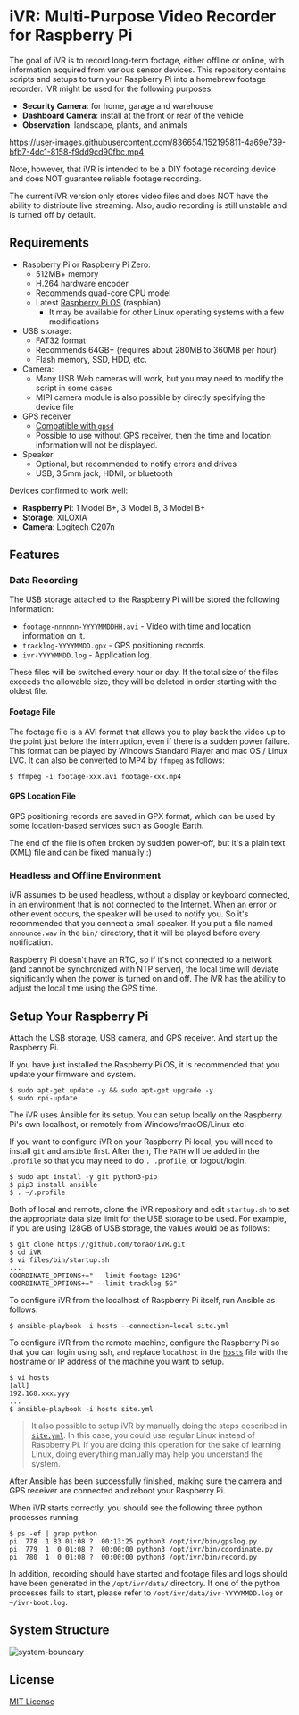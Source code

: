 # iVR: Multi-Purpose Video Recorder for Raspberry Pi

The goal of iVR is to record long-term footage, either offline or online, with information acquired from various sensor devices. This repository contains scripts and setups to turn your Raspberry Pi
into a homebrew footage recorder. iVR might be used for the following purposes:

* **Security Camera**: for home, garage and warehouse
* **Dashboard Camera**: install at the front or rear of the vehicle
* **Observation**: landscape, plants, and animals

https://user-images.githubusercontent.com/836654/152195811-4a69e739-bfb7-4dc1-8158-f9dd9cd90fbc.mp4

Note, however, that iVR is intended to be a DIY footage recording device and does NOT guarantee
reliable footage recording.

The current iVR version only stores video files and does NOT have the ability to distribute live
streaming. Also, audio recording is still unstable and is turned off by default.

## Requirements

* Raspberry Pi or Raspberry Pi Zero:
  * 512MB+ memory
  * H.264 hardware encoder
  * Recommends quad-core CPU model
  * Latest [Raspberry Pi OS](https://www.raspberrypi.com/software/) (raspbian)
    * It may be available for other Linux operating systems with a few modifications
* USB storage:
  * FAT32 format
  * Recommends 64GB+ (requires about 280MB to 360MB per hour)
  * Flash memory, SSD, HDD, etc.
* Camera:
  * Many USB Web cameras will work, but you may need to modify the script in some cases
  * MIPI camera module is also possible by directly specifying the device file
* GPS receiver
  * [Compatible with `gpsd`](https://gpsd.gitlab.io/gpsd/hardware.html)
  * Possible to use without GPS receiver, then the time and location information will not be
    displayed.
* Speaker
  * Optional, but recommended to notify errors and drives
  * USB, 3.5mm jack, HDMI, or bluetooth

Devices confirmed to work well:

* **Raspberry Pi**: 1 Model B+, 3 Model B, 3 Model B+
* **Storage**: XILOXIA 
* **Camera**: Logitech C207n

## Features

### Data Recording

The USB storage attached to the Raspberry Pi will be stored the following information:

* `footage-nnnnnn-YYYYMMDDHH.avi` - Video with time and location information on it.
* `tracklog-YYYYMMDD.gpx` - GPS positioning records.
* `ivr-YYYYMMDD.log` - Application log.

These files will be switched every hour or day. If the total size of the files exceeds the allowable
size, they will be deleted in order starting with the oldest file.

#### Footage File

The footage file is a AVI format that allows you to play back the video up to the point just before
the interruption, even if there is a sudden power failure.
This format can be played by Windows Standard Player and mac OS / Linux LVC. It can also be
converted to MP4 by `ffmpeg` as follows:

```
$ ffmpeg -i footage-xxx.avi footage-xxx.mp4
```

#### GPS Location File

GPS positioning records are saved in GPX format, which can be used by some location-based services
such as Google Earth.

The end of the file is often broken by sudden power-off, but it's a plain text (XML) file and can
be fixed manually :)

### Headless and Offline Environment

iVR assumes to be used headless, without a display or keyboard connected, in an environment that is
not connected to the Internet.
When an error or other event occurs, the speaker will be used to notify you. So it's recommended
that you connect a small speaker.
If you put a file named `announce.wav` in the `bin/` directory, that it will be played before every
notification.

Raspberry Pi doesn't have an RTC, so if it's not connected to a network (and cannot be synchronized
with NTP server), the local time will deviate significantly when the power is turned on and off.
The iVR has the ability to adjust the local time using the GPS time.

## Setup Your Raspberry Pi

Attach the USB storage, USB camera, and GPS receiver. And start up the Raspberry Pi.

If you have just installed the Raspberry Pi OS, it is recommended that you update your firmware and
system.

```
$ sudo apt-get update -y && sudo apt-get upgrade -y
$ sudo rpi-update
```

The iVR uses Ansible for its setup. You can setup locally on the Raspberry Pi's own localhost, or
remotely from Windows/macOS/Linux etc.

If you want to configure iVR on your Raspberry Pi local, you will need to install `git` and
`ansible` first. After then, The `PATH` will be added in the `.profile` so that you may need to do
`. .profile`, or logout/login.

```
$ sudo apt install -y git python3-pip
$ pip3 install ansible
$ . ~/.profile
```

Both of local and remote, clone the iVR repository and edit `startup.sh` to set the appropriate data
size limit for the USB storage to be used. For example, if you are using 128GB of USB storage, the
values would be as follows:

```
$ git clone https://github.com/torao/iVR.git
$ cd iVR
$ vi files/bin/startup.sh
...
COORDINATE_OPTIONS+=" --limit-footage 120G"
COORDINATE_OPTIONS+=" --limit-tracklog 5G"
```

To configure iVR from the localhost of Raspberry Pi itself, run Ansible as follows:

```
$ ansible-playbook -i hosts --connection=local site.yml
```

To configure iVR from the remote machine, configure the Raspberry Pi so that you can login using ssh,
and replace `localhost` in the [`hosts`](/torao/iVR/tree/main/hosts) file with the hostname or IP
address of the machine you want to setup.

```
$ vi hosts
[all]
192.168.xxx.yyy
...
$ ansible-playbook -i hosts site.yml
```

> It also possible to setup iVR by manually doing the steps described in 
> [`site.yml`](/torao/iVR/tree/main/site.yml). In this case, you could use regular Linux instead of
> Raspberry Pi. If you are doing this operation for the sake of learning Linux, doing everything
> manually may help you understand the system.

After Ansible has been successfully finished, making sure the camera and GPS receiver are connected
and reboot your Raspberry Pi.

When iVR starts correctly, you should see the following three python processes running.

```
$ ps -ef | grep python
pi  778  1 83 01:08 ?  00:13:25 python3 /opt/ivr/bin/gpslog.py
pi  779  1  0 01:08 ?  00:00:00 python3 /opt/ivr/bin/coordinate.py
pi  780  1  0 01:08 ?  00:00:00 python3 /opt/ivr/bin/record.py
```

In addition, recording should have started and footage files and logs should have been generated in
the `/opt/ivr/data/` directory. If one of the python processes fails to start, please refer to
`/opt/ivr/data/ivr-YYYYMMDD.log` or `~/ivr-boot.log`.

## System Structure

![system-boundary](https://user-images.githubusercontent.com/836654/152196050-de549dc6-e55d-4c96-9122-d0dfad279cec.png)

## License

[MIT License](/torao/iVR/tree/main/LICENSE)
